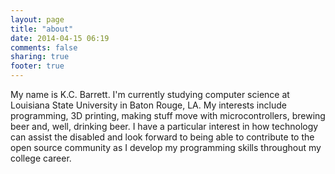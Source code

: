 ```yaml
---
layout: page
title: "about"
date: 2014-04-15 06:19
comments: false
sharing: true
footer: true
---
```


My name is K.C. Barrett. I'm currently studying computer science at Louisiana State University in Baton Rouge, LA. My interests include programming, 3D printing, making stuff move with microcontrollers, brewing beer and, well, drinking beer. I have a particular interest in how technology can assist the disabled and look forward to being able to contribute to the open source community as I develop my programming skills throughout my college career.
